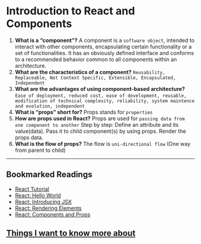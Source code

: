 # Introduction to React and Components

1. **What is a “component”?**
  A component is a `software object`, intended to interact with other components, encapsulating certain functionality or a set of functionalities. It has an obviously defined interface and conforms to a recommended behavior common to all components within an architecture.
2. **What are the characteristics of a component?**
  `Reusability, Replaceable, Not Context Specific, Extensible, Encapsulated, Independent`
3. **What are the advantages of using component-based architecture?**
  `Ease of deployment, reduced cost, ease of development, reusable, modification of technical complexity, reliability, system maintence and evolution, independent`
4. **What is “props” short for?**
  Props stands for `properties`
5. **How are props used in React?**
  Props are used for `passing data from one component to another`
  Step by step: Define an attribute and its value(data). Pass it to child component(s) by using props. Render the props data.
6. **What is the flow of props?**
  The flow is `uni-directional flow` (One way from parent to child)

***

## Bookmarked Readings

* [React Tutorial](https://reactjs.org/tutorial/tutorial.html)
* [React: Hello World](https://reactjs.org/docs/hello-world.html)
* [React: Introducing JSX](https://reactjs.org/docs/introducing-jsx.html)
* [React: Rendering Elements](https://reactjs.org/docs/rendering-elements.html)
* [React: Components and Props](https://reactjs.org/docs/components-and-props.html)

## [Things I want to know more about](questions.md)
